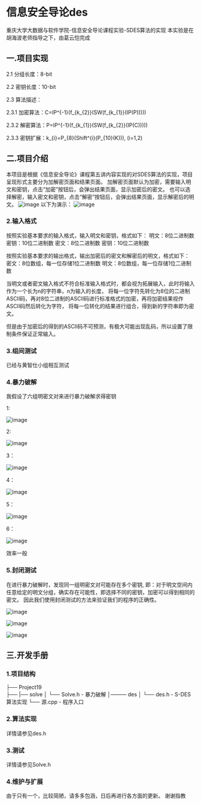 # 信息安全导论des
重庆大学大数据与软件学院-信息安全导论课程实验-SDES算法的实现
本实验是在胡海波老师指导之下，由葛云恺完成
## 一.项目实现
2.1 分组长度：8-bit

2.2 密钥长度：10-bit

2.3 算法描述：

2.3.1 加密算法：C=IP^{-1}(f_{k_{2}}(SW(f_{k_{1}}(IP(P)))))

2.3.2 解密算法：P=IP^{-1}(f_{k_{1}}(SW(f_{k_{2}}(IP(C)))))

2.3.3 密钥扩展：k_{i}=P_{8}(Shift^{i}(P_{10}(K))),  (i=1,2)

## 二.项目介绍
本项目是根据《信息安全导论》课程第五讲内容实现的对SDES算法的实现，项目呈现形式主要分为加解密页面和结果页面。
加解密页面默认为加密，需要输入明文和密钥，点击“加密”按钮后，会弹出结果页面，显示加密后的密文。
也可以选择解密，输入密文和密钥，点击“解密”按钮后，会弹出结果页面，显示解密后的明文。
![image](https://github.com/Sikiinwonderland/DES/assets/147130898/37d706c0-6ce0-44d4-afad-0ec7e0730377)
以下为演示：
![image](https://github.com/Sikiinwonderland/DES/assets/147130898/9ab4406d-d35a-4e67-9606-7e5241e00948)
### 2.输入格式
按照实验基本要求的输入格式，输入明文和密钥，格式如下： 明文：8位二进制数
密钥：10位二进制数
密文：8位二进制数
密钥：10位二进制数

按照实验基本要求的输出格式，输出加密后的密文和解密后的明文，格式如下：
密文：8位数组，每一位存储1位二进制数
明文：8位数组，每一位存储1位二进制数

当明文或者密文输入格式不符合标准输入格式时，都会视为拓展输入，此时将输入作为一个长为n的字符串，n为输入的长度， 将每一位字符先转化为8位的二进制ASCII码，再对8位二进制的ASCII码进行标准格式的加密，再将加密结果视作ASCII码然后转化为字符， 将每一位转化的结果进行组合，得到新的字符串即为密文。

但是由于加密后的得到的ASCII码不可预测，有极大可能出现乱码，所以设置了限制条件保证正常输入。

### 3.组间测试
已经与黄智仕小组相互测试

### 4.暴力破解
我假设了六组明密文对来进行暴力破解求得密钥

1:

![image](https://github.com/Sikiinwonderland/DES/assets/147130898/eb8466fd-0e0c-4113-97fd-5d4ec816cc2c)

2:

![image](https://github.com/Sikiinwonderland/DES/assets/147130898/84085be2-5732-4e1e-a156-cd0690331797)

3：

![image](https://github.com/Sikiinwonderland/DES/assets/147130898/5d60e8bc-aa10-4335-9393-177310d465b0)

4：

![image](https://github.com/Sikiinwonderland/DES/assets/147130898/118f68b0-8545-4840-8b5e-a2d72deadd7f)

5：

![image](https://github.com/Sikiinwonderland/DES/assets/147130898/5ec32782-ed70-4430-84cd-b32ed05b92c4)

6：

![image](https://github.com/Sikiinwonderland/DES/assets/147130898/e9b0452a-59a5-4a81-8ff1-f9550885b24e)

效率一般

### 5.封闭测试
在进行暴力破解时，发现同一组明密文对可能存在多个密钥, 即：对于明文空间内任意给定的明文分组，确实存在可能性，即选择不同的密钥，加密可以得到相同的密文。 因此我们使用封闭测试的方法来验证我们的程序的正确性。

![image](https://github.com/Sikiinwonderland/DES/assets/147130898/0bf496ac-7041-4929-8d21-b6698e63a2e3)

![image](https://github.com/Sikiinwonderland/DES/assets/147130898/4d719f8f-b7f7-484d-9422-88dd83226014)

![image](https://github.com/Sikiinwonderland/DES/assets/147130898/6ea92b2b-1f3b-4e41-a9bd-7c06e0e796fc)

## 三.开发手册

### 1.项目结构
├── Project19                   
├── 
|── solve
│   └── Solve.h             - 暴力破解
│——— des
│   └── des.h               - S-DES算法实现
└── 源.cpp                  - 程序入口

### 2.算法实现
详情请参见des.h

### 3.测试
详情请参见Solve.h

### 4.维护与扩展
由于只有一个，比较简陋，请多多包涵，日后再进行各方面的更新。
谢谢指教









